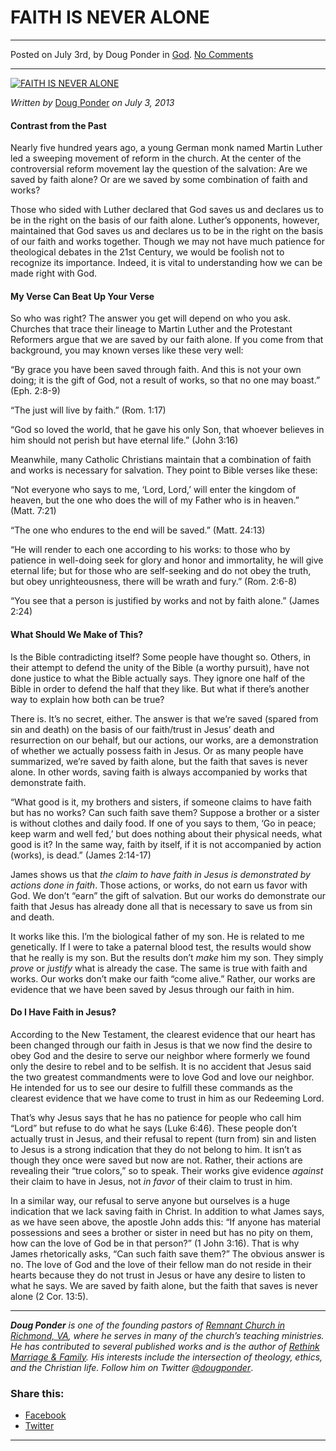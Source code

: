 FAITH IS NEVER ALONE
====================

* * *

Posted on July 3rd, by Doug Ponder in [God](http://www.remnantresource.org/category/god/). [No Comments](http://www.remnantresource.org/faith-is-never-alone/#respond)

* * *

[![FAITH IS NEVER ALONE](http://www.remnantresource.org/wp-content/uploads/2013/05/FaithIsNeverAlone.jpg)](http://www.remnantresource.org/wp-content/uploads/2013/05/FaithIsNeverAlone.jpg)  

_Written by_ [Doug Ponder](http://www.remnantresource.org/author/doug-ponder/ "Posts by Doug Ponder") _on July 3, 2013_

#### Contrast from the Past

Nearly five hundred years ago, a young German monk named Martin Luther led a sweeping movement of reform in the church. At the center of the controversial reform movement lay the question of the salvation: Are we saved by faith alone? Or are we saved by some combination of faith and works?

Those who sided with Luther declared that God saves us and declares us to be in the right on the basis of our faith alone. Luther’s opponents, however, maintained that God saves us and declares us to be in the right on the basis of our faith and works together. Though we may not have much patience for theological debates in the 21st Century, we would be foolish not to recognize its importance. Indeed, it is vital to understanding how we can be made right with God.

#### **My Verse Can Beat Up Your Verse**

So who was right? The answer you get will depend on who you ask. Churches that trace their lineage to Martin Luther and the Protestant Reformers argue that we are saved by our faith alone. If you come from that background, you may known verses like these very well:

“By grace you have been saved through faith. And this is not your own doing; it is the gift of God, not a result of works, so that no one may boast.” (Eph. 2:8-9)

“The just will live by faith.” (Rom. 1:17)

“God so loved the world, that he gave his only Son, that whoever believes in him should not perish but have eternal life.” (John 3:16)

Meanwhile, many Catholic Christians maintain that a combination of faith and works is necessary for salvation. They point to Bible verses like these:

“Not everyone who says to me, ‘Lord, Lord,’ will enter the kingdom of heaven, but the one who does the will of my Father who is in heaven.” (Matt. 7:21)

“The one who endures to the end will be saved.” (Matt. 24:13)

“He will render to each one according to his works: to those who by patience in well-doing seek for glory and honor and immortality, he will give eternal life; but for those who are self-seeking and do not obey the truth, but obey unrighteousness, there will be wrath and fury.” (Rom. 2:6-8)

“You see that a person is justified by works and not by faith alone.” (James 2:24)

#### **What Should We Make of This?**

Is the Bible contradicting itself? Some people have thought so. Others, in their attempt to defend the unity of the Bible (a worthy pursuit), have not done justice to what the Bible actually says. They ignore one half of the Bible in order to defend the half that they like. But what if there’s another way to explain how both can be true?

There is. It’s no secret, either. The answer is that we’re saved (spared from sin and death) on the basis of our faith/trust in Jesus’ death and resurrection on our behalf, but our actions, our works, are a demonstration of whether we actually possess faith in Jesus. Or as many people have summarized, we’re saved by faith alone, but the faith that saves is never alone. In other words, saving faith is always accompanied by works that demonstrate faith.

“What good is it, my brothers and sisters, if someone claims to have faith but has no works? Can such faith save them? Suppose a brother or a sister is without clothes and daily food. If one of you says to them, ‘Go in peace; keep warm and well fed,’ but does nothing about their physical needs, what good is it? In the same way, faith by itself, if it is not accompanied by action (works), is dead.” (James 2:14-17)

James shows us that _the claim to have faith in Jesus is demonstrated by actions done in faith_. Those actions, or works, do not earn us favor with God. We don’t “earn” the gift of salvation. But our works do demonstrate our faith that Jesus has already done all that is necessary to save us from sin and death.

It works like this. I’m the biological father of my son. He is related to me genetically. If I were to take a paternal blood test, the results would show that he really is my son. But the results don’t _make_ him my son. They simply _prove_ or _justify_ what is already the case. The same is true with faith and works. Our works don’t make our faith “come alive.” Rather, our works are evidence that we have been saved by Jesus through our faith in him.

#### Do I Have Faith in Jesus?

According to the New Testament, the clearest evidence that our heart has been changed through our faith in Jesus is that we now find the desire to obey God and the desire to serve our neighbor where formerly we found only the desire to rebel and to be selfish. It is no accident that Jesus said the two greatest commandments were to love God and love our neighbor. He intended for us to see our desire to fulfill these commands as the clearest evidence that we have come to trust in him as our Redeeming Lord.

That’s why Jesus says that he has no patience for people who call him “Lord” but refuse to do what he says (Luke 6:46). These people don’t actually trust in Jesus, and their refusal to repent (turn from) sin and listen to Jesus is a strong indication that they do not belong to him. It isn’t as though they once were saved but now are not. Rather, their actions are revealing their “true colors,” so to speak. Their works give evidence _against_ their claim to have in Jesus, not _in favor_ of their claim to trust in him.

In a similar way, our refusal to serve anyone but ourselves is a huge indication that we lack saving faith in Christ. In addition to what James says, as we have seen above, the apostle John adds this: “If anyone has material possessions and sees a brother or sister in need but has no pity on them, how can the love of God be in that person?” (1 John 3:16). That is why James rhetorically asks, “Can such faith save them?” The obvious answer is no. The love of God and the love of their fellow man do not reside in their hearts because they do not trust in Jesus or have any desire to listen to what he says. We are saved by faith alone, but the faith that saves is never alone (2 Cor. 13:5).

* * *

_**Doug Ponder** is one of the founding pastors of [Remnant Church in Richmond, VA](http://www.remnantrichmond.org/), where he serves in many of the church’s teaching ministries. He has contributed to several published works and is the author of [Rethink Marriage & Family](http://www.remnantrichmond.org/mediafiles/uploaded/r/0e1604567_rethink-marriage-and-family-ebook.pdf). His interests include the intersection of theology, ethics, and the Christian life. Follow him on Twitter [@dougponder](https://twitter.com/dougponder)_.

### Share this:

*   [Facebook](http://www.remnantresource.org/faith-is-never-alone/?share=facebook "Click to share on Facebook")
*   [Twitter](http://www.remnantresource.org/faith-is-never-alone/?share=twitter "Click to share on Twitter")

  

* * *
